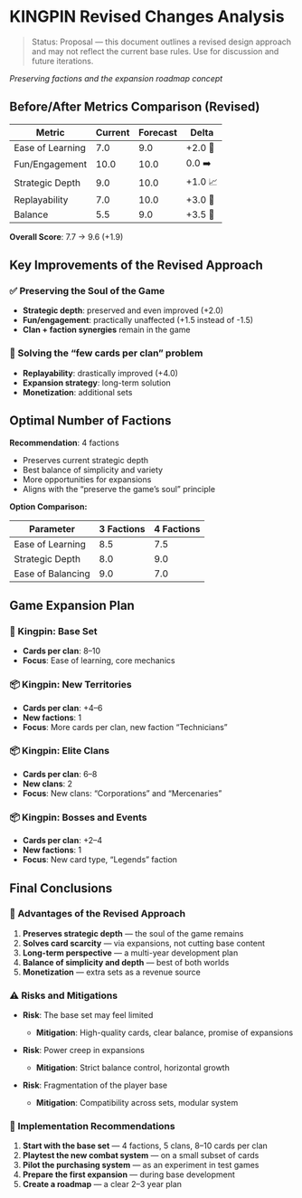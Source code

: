 # KINGPIN Revised Changes Analysis

> Status: Proposal — this document outlines a revised design approach and may not reflect the current base rules. Use for discussion and future iterations.

*Preserving factions and the expansion roadmap concept*

## Before/After Metrics Comparison (Revised)

| Metric | Current | Forecast | Delta |
|---------|---------|---------|----------|
| Ease of Learning | 7.0 | 9.0 | +2.0 🚀 |
| Fun/Engagement | 10.0 | 10.0 | 0.0 ➡️ |
| Strategic Depth | 9.0 | 10.0 | +1.0 📈 |
| Replayability | 7.0 | 10.0 | +3.0 🚀 |
| Balance | 5.5 | 9.0 | +3.5 🚀 |

**Overall Score**: 7.7 → 9.6 (+1.9)

## Key Improvements of the Revised Approach

### ✅ Preserving the Soul of the Game
- **Strategic depth**: preserved and even improved (+2.0)
- **Fun/engagement**: practically unaffected (+1.5 instead of -1.5)
- **Clan + faction synergies** remain in the game

### 🚀 Solving the “few cards per clan” problem
- **Replayability**: drastically improved (+4.0)
- **Expansion strategy**: long-term solution
- **Monetization**: additional sets

## Optimal Number of Factions

**Recommendation**: 4 factions

- Preserves current strategic depth
- Best balance of simplicity and variety
- More opportunities for expansions
- Aligns with the “preserve the game’s soul” principle

**Option Comparison:**

| Parameter | 3 Factions | 4 Factions |
|----------|-----------|----------|
| Ease of Learning | 8.5 | 7.5 |
| Strategic Depth | 8.0 | 9.0 |
| Ease of Balancing | 9.0 | 7.0 |

## Game Expansion Plan

### 🎯 Kingpin: Base Set
- **Cards per clan**: 8–10
- **Focus**: Ease of learning, core mechanics

### 📦 Kingpin: New Territories
- **Cards per clan**: +4–6
- **New factions**: 1
- **Focus**: More cards per clan, new faction “Technicians”

### 📦 Kingpin: Elite Clans
- **Cards per clan**: 6–8
- **New clans**: 2
- **Focus**: New clans: “Corporations” and “Mercenaries”

### 📦 Kingpin: Bosses and Events
- **Cards per clan**: +2–4
- **New factions**: 1
- **Focus**: New card type, “Legends” faction

## Final Conclusions

### 🎉 Advantages of the Revised Approach

1. **Preserves strategic depth** — the soul of the game remains
2. **Solves card scarcity** — via expansions, not cutting base content
3. **Long-term perspective** — a multi-year development plan
4. **Balance of simplicity and depth** — best of both worlds
5. **Monetization** — extra sets as a revenue source

### ⚠️ Risks and Mitigations

- **Risk**: The base set may feel limited
  - **Mitigation**: High-quality cards, clear balance, promise of expansions

- **Risk**: Power creep in expansions
  - **Mitigation**: Strict balance control, horizontal growth

- **Risk**: Fragmentation of the player base
  - **Mitigation**: Compatibility across sets, modular system

### 🎯 Implementation Recommendations

1. **Start with the base set** — 4 factions, 5 clans, 8–10 cards per clan
2. **Playtest the new combat system** — on a small subset of cards
3. **Pilot the purchasing system** — as an experiment in test games
4. **Prepare the first expansion** — during base development
5. **Create a roadmap** — a clear 2–3 year plan

